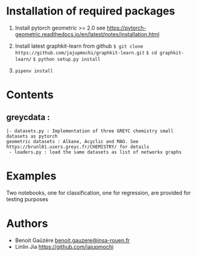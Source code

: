 # Installation of required packages

1. Install pytorch geometric >= 2.0
see https://pytorch-geometric.readthedocs.io/en/latest/notes/installation.html
2. Install latest graphkit-learn from github
`$ git clone https://github.com/jajupmochi/graphkit-learn.git`
`$ cd graphkit-learn/`
`$ python setup.py install`

3. `pipenv install`

# Contents
## greycdata : 
    |- datasets.py : Implementation of three GREYC chemistry small datasets as pytorch
    geometric datasets : Alkane, Acyclic and MAO. See https://brunl01.users.greyc.fr/CHEMISTRY/ for details
     - loaders.py : load the same datasets as list of networkx graphs
     
# Examples

Two notebooks, one for classification, one for regression, are provided for testing
purposes

# Authors
- Benoit Gaüzère <benoit.gauzere@insa-rouen.fr>
- Linlin Jia <https://github.com/jajupmochi>
